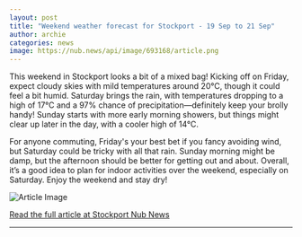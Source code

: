 ```yaml
---
layout: post
title: "Weekend weather forecast for Stockport - 19 Sep to 21 Sep"
author: archie
categories: news
image: https://nub.news/api/image/693168/article.png
---
```

This weekend in Stockport looks a bit of a mixed bag! Kicking off on Friday, expect cloudy skies with mild temperatures around 20°C, though it could feel a bit humid. Saturday brings the rain, with temperatures dropping to a high of 17°C and a 97% chance of precipitation—definitely keep your brolly handy! Sunday starts with more early morning showers, but things might clear up later in the day, with a cooler high of 14°C. 

For anyone commuting, Friday's your best bet if you fancy avoiding wind, but Saturday could be tricky with all that rain. Sunday morning might be damp, but the afternoon should be better for getting out and about. Overall, it’s a good idea to plan for indoor activities over the weekend, especially on Saturday. Enjoy the weekend and stay dry!

![Article Image](https://nub.news/api/image/693168/article.png)

[Read the full article at Stockport Nub News](https://stockport.nub.news/news/weather-news/weekend-weather-forecast-for-stockport-19-sep-to-21-sep-272564)

---
